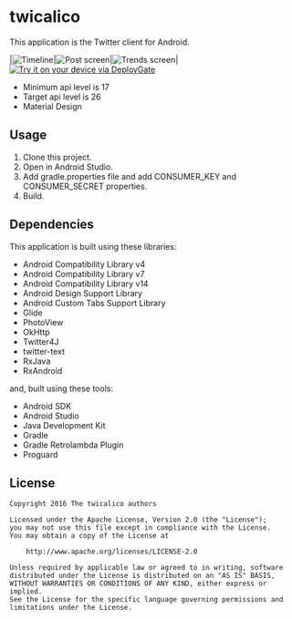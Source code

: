 twicalico
====

This application is the Twitter client for Android\.

|![Timeline](readme_image/home.png)|![Post screen](readme_image/post.png)|![Trends screen](readme_image/trends.png)|
[<img src="https://dply.me/vjtth8/button/large" alt="Try it on your device via DeployGate">](https://dply.me/vjtth8#install)

* Minimum api level is 17
* Target api level is 26
* Material Design

## Usage

1. Clone this project\.
2. Open in Android Studio\.
3. Add gradle.properties file and add CONSUMER_KEY and CONSUMER_SECRET properties\.
4. Build\.

## Dependencies

This application is built using these libraries\:

* Android Compatibility Library v4
* Android Compatibility Library v7
* Android Compatibility Library v14
* Android Design Support Library
* Android Custom Tabs Support Library
* Glide
* PhotoView
* OkHttp
* Twitter4J
* twitter-text
* RxJava
* RxAndroid

and, built using these tools\:

* Android SDK
* Android Studio
* Java Development Kit
* Gradle
* Gradle Retrolambda Plugin
* Proguard

## License

~~~~
Copyright 2016 The twicalico authors

Licensed under the Apache License, Version 2.0 (the "License");
you may not use this file except in compliance with the License.
You may obtain a copy of the License at

    http://www.apache.org/licenses/LICENSE-2.0

Unless required by applicable law or agreed to in writing, software
distributed under the License is distributed on an "AS IS" BASIS,
WITHOUT WARRANTIES OR CONDITIONS OF ANY KIND, either express or implied.
See the License for the specific language governing permissions and
limitations under the License.
~~~~
